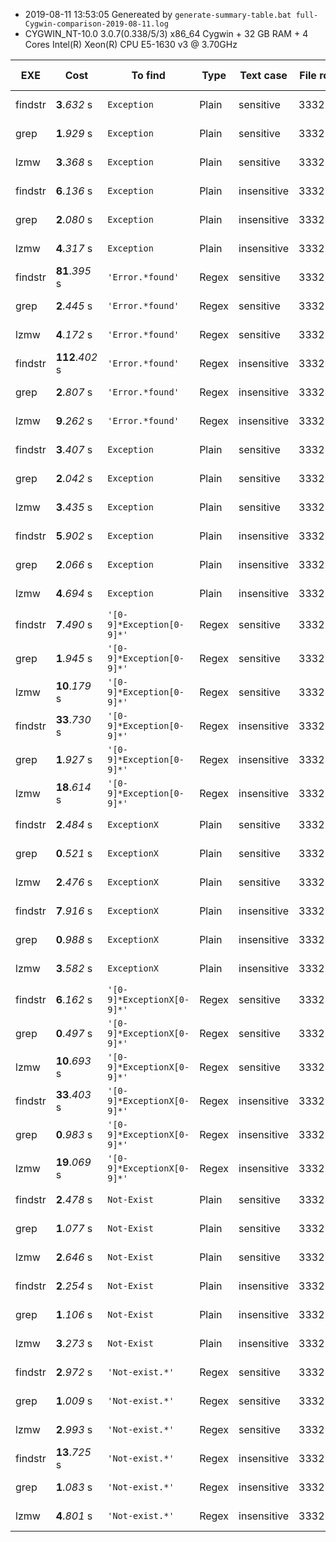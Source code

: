 * 2019-08-11 13:53:05  Genereated by ```generate-summary-table.bat full-Cygwin-comparison-2019-08-11.log``` 
* CYGWIN_NT-10.0 3.0.7(0.338/5/3) x86_64 Cygwin + 32 GB RAM + 4 Cores Intel(R) Xeon(R) CPU E5-1630 v3 @ 3.70GHz 

| EXE | Cost | To find | Type | Text case | File rows | File size | System Info |
| -- | -- | -- | -- | -- | -- | -- | -- |
| findstr | **3**.*632* s | ```Exception``` | Plain | sensitive | 3332543 | 1.39 GB | CYGWIN_NT |
| grep | **1**.*929* s | ```Exception``` | Plain | sensitive | 3332543 | 1.39 GB | CYGWIN_NT |
| lzmw | **3**.*368* s | ```Exception``` | Plain | sensitive | 3332543 | 1.39 GB | CYGWIN_NT |
| findstr | **6**.*136* s | ```Exception``` | Plain | insensitive | 3332543 | 1.39 GB | CYGWIN_NT |
| grep | **2**.*080* s | ```Exception``` | Plain | insensitive | 3332543 | 1.39 GB | CYGWIN_NT |
| lzmw | **4**.*317* s | ```Exception``` | Plain | insensitive | 3332543 | 1.39 GB | CYGWIN_NT |
| findstr | **81**.*395* s | ```'Error.*found'``` | Regex | sensitive | 3332543 | 1.39 GB | CYGWIN_NT |
| grep | **2**.*445* s | ```'Error.*found'``` | Regex | sensitive | 3332543 | 1.39 GB | CYGWIN_NT |
| lzmw | **4**.*172* s | ```'Error.*found'``` | Regex | sensitive | 3332543 | 1.39 GB | CYGWIN_NT |
| findstr | **112**.*402* s | ```'Error.*found'``` | Regex | insensitive | 3332543 | 1.39 GB | CYGWIN_NT |
| grep | **2**.*807* s | ```'Error.*found'``` | Regex | insensitive | 3332543 | 1.39 GB | CYGWIN_NT |
| lzmw | **9**.*262* s | ```'Error.*found'``` | Regex | insensitive | 3332543 | 1.39 GB | CYGWIN_NT |
| findstr | **3**.*407* s | ```Exception``` | Plain | sensitive | 3332543 | 1.39 GB | CYGWIN_NT |
| grep | **2**.*042* s | ```Exception``` | Plain | sensitive | 3332543 | 1.39 GB | CYGWIN_NT |
| lzmw | **3**.*435* s | ```Exception``` | Plain | sensitive | 3332543 | 1.39 GB | CYGWIN_NT |
| findstr | **5**.*902* s | ```Exception``` | Plain | insensitive | 3332543 | 1.39 GB | CYGWIN_NT |
| grep | **2**.*066* s | ```Exception``` | Plain | insensitive | 3332543 | 1.39 GB | CYGWIN_NT |
| lzmw | **4**.*694* s | ```Exception``` | Plain | insensitive | 3332543 | 1.39 GB | CYGWIN_NT |
| findstr | **7**.*490* s | ```'[0-9]*Exception[0-9]*'``` | Regex | sensitive | 3332543 | 1.39 GB | CYGWIN_NT |
| grep | **1**.*945* s | ```'[0-9]*Exception[0-9]*'``` | Regex | sensitive | 3332543 | 1.39 GB | CYGWIN_NT |
| lzmw | **10**.*179* s | ```'[0-9]*Exception[0-9]*'``` | Regex | sensitive | 3332543 | 1.39 GB | CYGWIN_NT |
| findstr | **33**.*730* s | ```'[0-9]*Exception[0-9]*'``` | Regex | insensitive | 3332543 | 1.39 GB | CYGWIN_NT |
| grep | **1**.*927* s | ```'[0-9]*Exception[0-9]*'``` | Regex | insensitive | 3332543 | 1.39 GB | CYGWIN_NT |
| lzmw | **18**.*614* s | ```'[0-9]*Exception[0-9]*'``` | Regex | insensitive | 3332543 | 1.39 GB | CYGWIN_NT |
| findstr | **2**.*484* s | ```ExceptionX``` | Plain | sensitive | 3332543 | 1.39 GB | CYGWIN_NT |
| grep | **0**.*521* s | ```ExceptionX``` | Plain | sensitive | 3332543 | 1.39 GB | CYGWIN_NT |
| lzmw | **2**.*476* s | ```ExceptionX``` | Plain | sensitive | 3332543 | 1.39 GB | CYGWIN_NT |
| findstr | **7**.*916* s | ```ExceptionX``` | Plain | insensitive | 3332543 | 1.39 GB | CYGWIN_NT |
| grep | **0**.*988* s | ```ExceptionX``` | Plain | insensitive | 3332543 | 1.39 GB | CYGWIN_NT |
| lzmw | **3**.*582* s | ```ExceptionX``` | Plain | insensitive | 3332543 | 1.39 GB | CYGWIN_NT |
| findstr | **6**.*162* s | ```'[0-9]*ExceptionX[0-9]*'``` | Regex | sensitive | 3332543 | 1.39 GB | CYGWIN_NT |
| grep | **0**.*497* s | ```'[0-9]*ExceptionX[0-9]*'``` | Regex | sensitive | 3332543 | 1.39 GB | CYGWIN_NT |
| lzmw | **10**.*693* s | ```'[0-9]*ExceptionX[0-9]*'``` | Regex | sensitive | 3332543 | 1.39 GB | CYGWIN_NT |
| findstr | **33**.*403* s | ```'[0-9]*ExceptionX[0-9]*'``` | Regex | insensitive | 3332543 | 1.39 GB | CYGWIN_NT |
| grep | **0**.*983* s | ```'[0-9]*ExceptionX[0-9]*'``` | Regex | insensitive | 3332543 | 1.39 GB | CYGWIN_NT |
| lzmw | **19**.*069* s | ```'[0-9]*ExceptionX[0-9]*'``` | Regex | insensitive | 3332543 | 1.39 GB | CYGWIN_NT |
| findstr | **2**.*478* s | ```Not-Exist``` | Plain | sensitive | 3332543 | 1.39 GB | CYGWIN_NT |
| grep | **1**.*077* s | ```Not-Exist``` | Plain | sensitive | 3332543 | 1.39 GB | CYGWIN_NT |
| lzmw | **2**.*646* s | ```Not-Exist``` | Plain | sensitive | 3332543 | 1.39 GB | CYGWIN_NT |
| findstr | **2**.*254* s | ```Not-Exist``` | Plain | insensitive | 3332543 | 1.39 GB | CYGWIN_NT |
| grep | **1**.*106* s | ```Not-Exist``` | Plain | insensitive | 3332543 | 1.39 GB | CYGWIN_NT |
| lzmw | **3**.*273* s | ```Not-Exist``` | Plain | insensitive | 3332543 | 1.39 GB | CYGWIN_NT |
| findstr | **2**.*972* s | ```'Not-exist.*'``` | Regex | sensitive | 3332543 | 1.39 GB | CYGWIN_NT |
| grep | **1**.*009* s | ```'Not-exist.*'``` | Regex | sensitive | 3332543 | 1.39 GB | CYGWIN_NT |
| lzmw | **2**.*993* s | ```'Not-exist.*'``` | Regex | sensitive | 3332543 | 1.39 GB | CYGWIN_NT |
| findstr | **13**.*725* s | ```'Not-exist.*'``` | Regex | insensitive | 3332543 | 1.39 GB | CYGWIN_NT |
| grep | **1**.*083* s | ```'Not-exist.*'``` | Regex | insensitive | 3332543 | 1.39 GB | CYGWIN_NT |
| lzmw | **4**.*801* s | ```'Not-exist.*'``` | Regex | insensitive | 3332543 | 1.39 GB | CYGWIN_NT |
